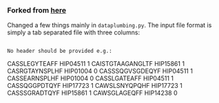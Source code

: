 ### Forked from [here](https://github.com/jostmey/MaxSnippetModel)

Changed a few things mainly in `dataplumbing.py`.
The input file format is simply a tab separated file with three columns:
```CDR3	subject_id	diagnose_0_or_1

No header should be provided e.g.:
```
CASSLEGYTEAFF   HIP04511        1
CAISTGTAAGANGLTF        HIP15861        1
CASRGTAYNSPLHF  HIP01004        0
CASSSQGVSGDEQYF HIP04511        1
CASSEARNSPLHF   HIP01004        0
CASSLGATEAFF    HIP04511        1
CASSQGGPDTQYF   HIP17723        1
CAWSLSNYQPQHF   HIP17723        1
CASSSGRADTQYF   HIP15861        1
CAWSGLAGEQFF    HIP14238        0
```

